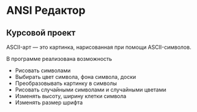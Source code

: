 # ANSI Редактор
## Курсовой проект

ASCII-арт — это картинка, нарисованная при помощи ASCII-символов.


В программе реализована возможность
- Рисовать символами 
- Выбирать цвет символа, фона символа, доски
- Преобразовывать картинку в символы
- Рисовать случайными символами и случайными цветами
- Изменять высоту, ширину клетки символа
- Изменять размер шрифта
